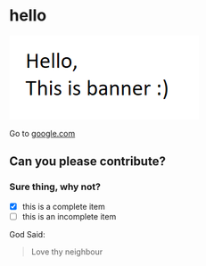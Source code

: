 # hello

![banner](banner.png)

Go to [google.com](https://google.com)

## Can you please contribute? 

### Sure thing, why not?

- [x] this is a complete item
- [ ] this is an incomplete item

God Said:
> Love thy neighbour
